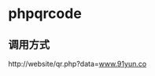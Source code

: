 # phpqrcode
## 调用方式
http://website/qr.php?data=www.91yun.co
<img scr="http://website/qr.php?data=www.91yun.co">
